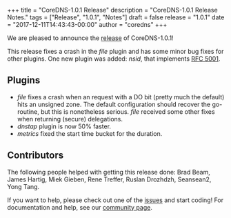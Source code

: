 +++
title = "CoreDNS-1.0.1 Release"
description = "CoreDNS-1.0.1 Release Notes."
tags = ["Release", "1.0.1", "Notes"]
draft = false
release = "1.0.1"
date = "2017-12-11T14:43:43-00:00"
author = "coredns"
+++

We are pleased to announce the [release](https://github.com/bhaswanth88/coredns/releases/tag/v1.0.1) of CoreDNS-1.0.1!

This release fixes a crash in the *file* plugin and has some minor bug fixes for other plugins.
One new plugin was added: *nsid*, that implements [RFC 5001](https://tools.ietf.org/html/rfc5001).

## Plugins
* *file* fixes a crash when an request with a DO bit (pretty much the default) hits an unsigned zone. The default configuration should recover the go-routine, but this is nonetheless serious. *file* received some other fixes when returning (secure) delegations.
* *dnstap* plugin is now 50% faster.
* *metrics* fixed the start time bucket for the duration.

## Contributors

The following people helped with getting this release done:
Brad Beam,
James Hartig,
Miek Gieben,
Rene Treffer,
Ruslan Drozhdzh,
Seansean2,
Yong Tang.

If you want to help, please check out one of the
[issues](https://github.com/bhaswanth88/coredns/issues/) and start coding! For documentation and help,
see our [community page](https://coredns.io/community/).
